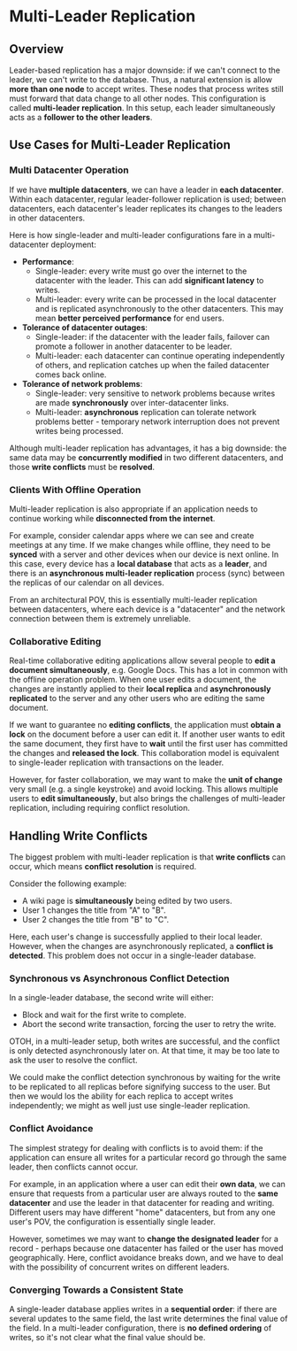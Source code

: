 # Multi-Leader Replication
## Overview
Leader-based replication has a major downside: if we can't connect to the leader, we can't write to the database. Thus, a natural extension is allow **more than one node** to accept writes. These nodes that process writes still must forward that data change to all other nodes. This configuration is called **multi-leader replication**. In this setup, each leader simultaneously acts as a **follower to the other leaders**.

## Use Cases for Multi-Leader Replication
### Multi Datacenter Operation
If we have **multiple datacenters**, we can have a leader in **each datacenter**. Within each datacenter, regular leader-follower replication is used; between datacenters, each datacenter's leader replicates its changes to the leaders in other datacenters.

Here is how single-leader and multi-leader configurations fare in a multi-datacenter deployment:
- **Performance**:
    - Single-leader: every write must go over the internet to the datacenter with the leader. This can add **significant latency** to writes.
    - Multi-leader: every write can be processed in the local datacenter and is replicated asynchronously to the other datacenters. This may mean **better perceived performance** for end users.
- **Tolerance of datacenter outages**:
    - Single-leader: if the datacenter with the leader fails, failover can promote a follower in another datacenter to be leader.
    - Multi-leader: each datacenter can continue operating independently of others, and replication catches up when the failed datacenter comes back online.
- **Tolerance of network problems**:
    - Single-leader: very sensitive to network problems because writes are made **synchronously** over inter-datacenter links.
    - Multi-leader: **asynchronous** replication can tolerate network problems better - temporary network interruption does not prevent writes being processed.

Although multi-leader replication has advantages, it has a big downside: the same data may be **concurrently modified** in two different datacenters, and those **write conflicts** must be **resolved**.

### Clients With Offline Operation
Multi-leader replication is also appropriate if an application needs to continue working while **disconnected from the internet**.

For example, consider calendar apps where we can see and create meetings at any time. If we make changes while offline, they need to be **synced** with a server and other devices when our device is next online. In this case, every device has a **local database** that acts as a **leader**, and there is an **asynchronous multi-leader replication** process (sync) between the replicas of our calendar on all devices.

From an architectural POV, this is essentially multi-leader replication between datacenters, where each device is a "datacenter" and the network connection between them is extremely unreliable.

### Collaborative Editing
Real-time collaborative editing applications allow several people to **edit a document simultaneously**, e.g. Google Docs. This has a lot in common with the offline operation problem. When one user edits a document, the changes are instantly applied to their **local replica** and **asynchronously replicated** to the server and any other users who are editing the same document.

If we want to guarantee no **editing conflicts**, the application must **obtain a lock** on the document before a user can edit it. If another user wants to edit the same document, they first have to **wait** until the first user has committed the changes and **released the lock**. This collaboration model is equivalent to single-leader replication with transactions on the leader.

However, for faster collaboration, we may want to make the **unit of change** very small (e.g. a single keystroke) and avoid locking. This allows multiple users to **edit simultaneously**, but also brings the challenges of multi-leader replication, including requiring conflict resolution.

## Handling Write Conflicts
The biggest problem with multi-leader replication is that **write conflicts** can occur, which means **conflict resolution** is required.

Consider the following example:
- A wiki page is **simultaneously** being edited by two users.
- User 1 changes the title from "A" to "B".
- User 2 changes the title from "B" to "C".

Here, each user's change is successfully applied to their local leader. However, when the changes are asynchronously replicated, a **conflict is detected**. This problem does not occur in a single-leader database.

### Synchronous vs Asynchronous Conflict Detection
In a single-leader database, the second write will either:
- Block and wait for the first write to complete.
- Abort the second write transaction, forcing the user to retry the write.

OTOH, in a multi-leader setup, both writes are successful, and the conflict is only detected asynchronously later on. At that time, it may be too late to ask the user to resolve the conflict.

We could make the conflict detection synchronous by waiting for the write to be replicated to all replicas before signifying success to the user. But then we would los the ability for each replica to accept writes independently; we might as well just use single-leader replication.

### Conflict Avoidance
The simplest strategy for dealing with conflicts is to avoid them: if the application can ensure all writes for a particular record go through the same leader, then conflicts cannot occur. 

For example, in an application where a user can edit their **own data**, we can ensure that requests from a particular user are always routed to the **same datacenter** and use the leader in that datacenter for reading and writing. Different users may have different "home" datacenters, but from any one user's POV, the configuration is essentially single leader.

However, sometimes we may want to **change the designated leader** for a record - perhaps because one datacenter has failed or the user has moved geographically. Here, conflict avoidance breaks down, and we have to deal with the possibility of concurrent writes on different leaders.

### Converging Towards a Consistent State
A single-leader database applies writes in a **sequential order**: if there are several updates to the same field, the last write determines the final value of the field. In a multi-leader configuration, there is **no defined ordering** of writes, so it's not clear what the final value should be.
